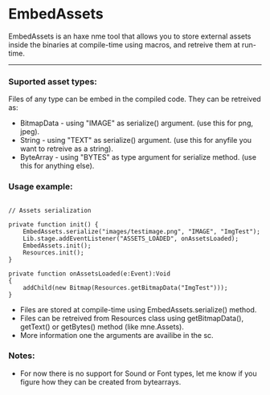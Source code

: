 # EmbedAssets

EmbedAssets is an haxe nme tool that allows you to store external assets inside the binaries at compile-time using macros, and retreive them at run-time.
____________

### Suported asset types:

Files of any type can be embed in the compiled code. They can be retreived as:

<ul>
<li>BitmapData  - using "IMAGE" as serialize() argument. (use this for png, jpeg).</li>
<li>String      - using "TEXT" as serialize() argument. (use this for anyfile you want to retreive as a string).</li>
<li>ByteArray   - using "BYTES" as type argument for serialize method. (use this for anything else).</li>
</ul>

### Usage example:


```text

// Assets serialization 

private function init() {
    EmbedAssets.serialize("images/testimage.png", "IMAGE", "ImgTest");
    Lib.stage.addEventListener("ASSETS_LOADED", onAssetsLoaded);
    EmbedAssets.init();
    Resources.init();		
}

private function onAssetsLoaded(e:Event):Void 
{
	addChild(new Bitmap(Resources.getBitmapData("ImgTest")));
}

```
<ul>
<li>Files are stored at compile-time using EmbedAssets.serialize() method.</li>
<li>Files can be retreived from Resources class using getBitmapData(), getText() or getBytes() method (like mne.Assets).</li>
<li>More information one the arguments are availibe in the sc.</li>
</ul>

### Notes:

<ul>
<li>For now there is no support for Sound or Font types, let me know if you figure how they can be created from bytearrays.</li>
</ul>